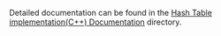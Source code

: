 Detailed documentation can be found in the [Hash Table implementation(C++) Documentation](Hash_Tables.docx) directory.
